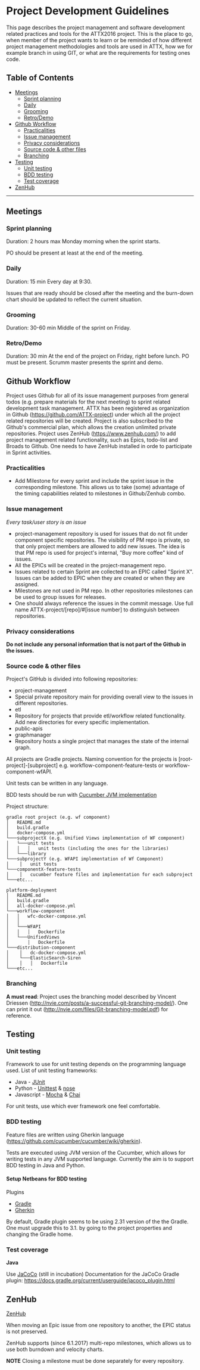 # Project Development Guidelines

This page describes the project management and software development related practices and tools for the ATTX2016 project. This is the place to go, when member of the project wants to learn or be reminded of how different project management methodologies and tools are used in ATTX, how we for example branch in using GIT, or what are the requirements for testing ones code.

## Table of Contents
<!-- TOC START min:1 max:3 link:true update:false -->
  - [Meetings](#meetings)
    - [Sprint planning](#sprint-planning)
    - [Daily](#daily)
    - [Grooming](#grooming)
    - [Retro/Demo](#retrodemo)
  - [Github Workflow](#github-workflow)
    - [Practicalities](#practicalities)
    - [Issue management](#issue-management)
    - [Privacy considerations](#privacy-considerations)
    - [Source code & other files](#source-code--other-files)
    - [Branching](#branching)
  - [Testing](#testing)
    - [Unit testing](#unit-testing)
    - [BDD testing](#bdd-testing)
    - [Test coverage](#test-coverage)
  - [ZenHub](#zenhub)

<!-- TOC END -->

***

## Meetings

### Sprint planning

Duration: 2 hours max
Monday morning when the sprint starts.

PO should be present at least at the end of the meeting.

### Daily

Duration: 15 min
Every day at 9:30.

Issues that are ready should be closed after the meeting and the burn-down chart should be updated to reflect the current situation.

### Grooming

Duration: 30-60 min
Middle of the sprint on Friday.

### Retro/Demo

Duration: 30 min
At the end of the project on Friday, right before lunch.
PO must be present. Scrumm master presents the sprint and demo.

## Github Workflow

Project uses Github for all of its issue management purposes from general todos (e.g. prepare materials for the next meeting)  to sprint related development task management. ATTX has been registered as organization in Github (https://github.com/ATTX-project) under which all the project related repositories will be created. Project is also subscribed to the Github's commercial plan, which allows the creation unlimited private repositories.
Project uses ZenHub (https://www.zenhub.com/) to add project management related functionality, such as Epics, todo-list and Broads to Github. One needs to have ZenHub installed in orde to participate in Sprint activities.

### Practicalities

* Add Milestone for every sprint and include the sprint issue in the corresponding milestone. This allows us to take (some) advantage of the timing capabilities related to milestones in Github/Zenhub combo.


### Issue management

_Every task/user story is an issue_

* project-management repository is used for issues that do not fit under component specific repositories. The visibility of PM repo is private, so that only project members are allowed to add new issues. The idea is that PM repo is used for project's internal, "Buy more coffee" kind of issues.
* All the EPICs will be created in the project-management repo.
* Issues related to certain Sprint are collected to an EPIC called "Sprint X". Issues can be added to EPIC when they are created or when they are assigned.
* Milestones are not used in PM repo. In other repositories milestones can be used to group issues for releases.
* One should always reference the issues in the commit message. Use full name ATTX-project/[repo]/#[issue number] to distinguish between repositories.

### Privacy considerations

**Do not include any personal information that is not part of the Github in the issues.**

### Source code & other files

Project's GitHub is divided into following repositories:

* project-management
 * Special private repository main for providing overall view to the issues in different repositories.
* etl
 * Repository for projects that provide etl/workflow related functionality. Add new directories for every specific implementation.
* public-apis
* graphmanager
 * Repository hosts a single project that manages the state of the internal graph.

All projects are Gradle projects. Naming convention for the projects is [root-project]-[subproject] e.g. workflow-component-feature-tests or workflow-component-wfAPI.

Unit tests can be written in any language.

BDD tests should be run with [Cucumber JVM implementation](https://cucumber.io/docs/reference/jvm)

Project structure:
```
gradle root project (e.g. wf component)
│   README.md
│   build.gradle    
│   docker-compose.yml
└───subprojectX (e.g. Unified Views implementation of WF component)
│   └───unit tests
│   │   │   unit tests (including the ones for the libraries)
│   └───library
└───subprojectY (e.g. WFAPI implementation of Wf Component)
│    │   unit tests
└───componentX-feature-tests
│    │   cucumber feature files and implementation for each subproject
└───etc...
```

```
platform-deployment
│   README.md
│   build.gradle  
│   all-docker-compose.yml
└───workflow-component
│   │   wfc-docker-compose.yml
│   │
│   └───WFAPI
│   │   │   Dockerfile
│   └───UnifiedViews
│       │   Dockerfile
└───distribution-component
│    │   dc-docker-compose.yml
│    └───ElasticSearch-Siren
│    │   │   Dockerfile
└───etc...
```

### Branching

**A must read**: Project uses the branching model described by Vincent Driessen (http://nvie.com/posts/a-successful-git-branching-model/). One can print it out (http://nvie.com/files/Git-branching-model.pdf) for reference.

## Testing

### Unit testing

Framework to use for unit testing depends on the programming language used.
List of unit testing frameworks:
* Java - [JUnit](http://junit.org/)
* Python - [Unittest](https://docs.python.org/3/library/unittest.html) & [nose](http://nose.readthedocs.io/en/latest/index.html)
* Javascript - [Mocha](https://mochajs.org/) & [Chai](http://chaijs.com/)

For unit tests, use which ever framework one feel comfortable.

### BDD testing

Feature files are written using Gherkin language (https://github.com/cucumber/cucumber/wiki/gherkin).

Tests are executed using JVM version of the Cucumber, which allows for writing tests in any JVM supported language. Currently the aim is to support BDD testing in Java and Python.

#### Setup Netbeans for BDD testing

Plugins
* [Gradle](https://gradle.org/)
* [Gherkin](https://github.com/cucumber/cucumber/wiki/Gherkin)

By default, Gradle plugin seems to be using 2.31 version of the the Gradle. One must upgrade this to 3.1. by going to the project properties and changing the Gradle home.

### Test coverage

**Java**

Use [JaCoCo](http://www.eclemma.org/jacoco/) (still in incubation)
Documentation for the JaCoCo Gradle plugin: https://docs.gradle.org/current/userguide/jacoco_plugin.html

## ZenHub

[ZenHub](https://www.zenhub.com/)

When moving an Epic issue from one repository to another, the EPIC status is not preserved.

ZenHub supports (since 6.1.2017) multi-repo milestones, which allows us to use both burndown and velocity charts.

**NOTE**
Closing a milestone must be done separately for every repository.
